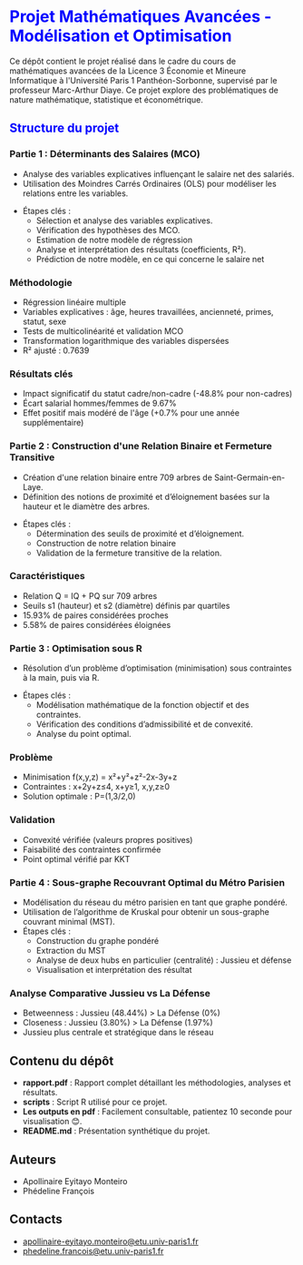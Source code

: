 <h1 style="color: blue;"> Projet Mathématiques Avancées - Modélisation et Optimisation</h1>
Ce dépôt contient le projet réalisé dans le cadre du cours de mathématiques avancées de la Licence 3 Économie et Mineure Informatique à l'Université Paris 1 Panthéon-Sorbonne, supervisé par le professeur Marc-Arthur Diaye. Ce projet explore des problématiques de nature mathématique, statistique et économétrique.

<h2 style="color: blue;"> Structure du projet</h2>

### Partie 1 : Déterminants des Salaires (MCO)
- Analyse des variables explicatives influençant le salaire net des salariés.
- Utilisation des Moindres Carrés Ordinaires (OLS) pour modéliser les relations entre les variables.
* Étapes clés :
  - Sélection et analyse des variables explicatives.
  - Vérification des hypothèses des MCO.
  - Estimation de notre modèle de régression
  - Analyse et interprétation des résultats (coefficients, R²).
  - Prédiction de notre modèle, en ce qui concerne le salaire net
### Méthodologie
- Régression linéaire multiple
- Variables explicatives : âge, heures travaillées, ancienneté, primes, statut, sexe
- Tests de multicolinéarité et validation MCO
- Transformation logarithmique des variables dispersées
- R² ajusté : 0.7639
### Résultats clés
- Impact significatif du statut cadre/non-cadre (-48.8% pour non-cadres)
- Écart salarial hommes/femmes de 9.67%
- Effet positif mais modéré de l'âge (+0.7% pour une année supplémentaire)

### Partie 2 : Construction d'une Relation Binaire et Fermeture Transitive
- Création d'une relation binaire entre 709 arbres de Saint-Germain-en-Laye.
- Définition des notions de proximité et d’éloignement basées sur la hauteur et le diamètre des arbres.
* Étapes clés :
  - Détermination des seuils de proximité et d’éloignement.
  - Construction de notre relation binaire
  - Validation de la fermeture transitive de la relation.
### Caractéristiques
- Relation Q = IQ + PQ sur 709 arbres
- Seuils s1 (hauteur) et s2 (diamètre) définis par quartiles
- 15.93% de paires considérées proches
- 5.58% de paires considérées éloignées


### Partie 3 : Optimisation sous R
- Résolution d’un problème d’optimisation (minimisation) sous contraintes à la main, puis via R.
* Étapes clés :
  - Modélisation mathématique de la fonction objectif et des contraintes.
  - Vérification des conditions d’admissibilité et de convexité.
  - Analyse du point optimal.
### Problème
- Minimisation f(x,y,z) = x²+y²+z²-2x-3y+z
- Contraintes : x+2y+z≤4, x+y≥1, x,y,z≥0
- Solution optimale : P=(1,3/2,0)
### Validation
- Convexité vérifiée (valeurs propres positives)
- Faisabilité des contraintes confirmée
- Point optimal vérifié par KKT


### Partie 4 : Sous-graphe Recouvrant Optimal du Métro Parisien
- Modélisation du réseau du métro parisien en tant que graphe pondéré.
- Utilisation de l’algorithme de Kruskal pour obtenir un sous-graphe couvrant minimal (MST).
- Étapes clés :
  - Construction du graphe pondéré
  - Extraction du MST
  - Analyse de deux hubs en particulier (centralité) : Jussieu et défense
  - Visualisation et interprétation des résultat
### Analyse Comparative Jussieu vs La Défense
- Betweenness : Jussieu (48.44%) > La Défense (0%)
- Closeness : Jussieu (3.80%) > La Défense (1.97%)
- Jussieu plus centrale et stratégique dans le réseau
  

## Contenu du dépôt

- **rapport.pdf** : Rapport complet détaillant les méthodologies, analyses et résultats.
- **scripts** : Script R utilisé pour ce projet.
- **Les outputs en pdf** : Facilement consultable, patientez 10 seconde pour visualisation :blush:.
- **README.md** : Présentation synthétique du projet.


## Auteurs 
* Apollinaire Eyitayo Monteiro
* Phédeline François

## Contacts
- apollinaire-eyitayo.monteiro@etu.univ-paris1.fr
- phedeline.francois@etu.univ-paris1.fr


